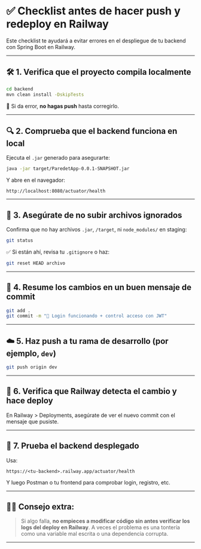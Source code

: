 # ✅ Checklist antes de hacer push y redeploy en Railway

Este checklist te ayudará a evitar errores en el despliegue de tu backend con Spring Boot en Railway.

---

## 🛠️ 1. Verifica que el proyecto compila localmente

```bash
cd backend
mvn clean install -DskipTests
```

🔹 Si da error, **no hagas push** hasta corregirlo.

---

## 🔍 2. Comprueba que el backend funciona en local

Ejecuta el `.jar` generado para asegurarte:

```bash
java -jar target/ParedetApp-0.0.1-SNAPSHOT.jar
```

Y abre en el navegador:

```
http://localhost:8080/actuator/health
```

---

## 🧹 3. Asegúrate de no subir archivos ignorados

Confirma que no hay archivos `.jar`, `/target`, ni `node_modules/` en staging:

```bash
git status
```

✅ Si están ahí, revisa tu `.gitignore` o haz:

```bash
git reset HEAD archivo
```

---

## 💬 4. Resume los cambios en un buen mensaje de commit

```bash
git add .
git commit -m "🚀 Login funcionando + control acceso con JWT"
```

---

## ☁️ 5. Haz push a tu rama de desarrollo (por ejemplo, `dev`)

```bash
git push origin dev
```

---

## 🚀 6. Verifica que Railway detecta el cambio y hace deploy

En Railway > Deployments, asegúrate de ver el nuevo commit con el mensaje que pusiste.

---

## 🧪 7. Prueba el backend desplegado

Usa:

```
https://<tu-backend>.railway.app/actuator/health
```

Y luego Postman o tu frontend para comprobar login, registro, etc.

---

## 🧘‍♀️ Consejo extra:

> Si algo falla, **no empieces a modificar código sin antes verificar los logs del deploy en Railway**. A veces el problema es una tontería como una variable mal escrita o una dependencia corrupta.

---